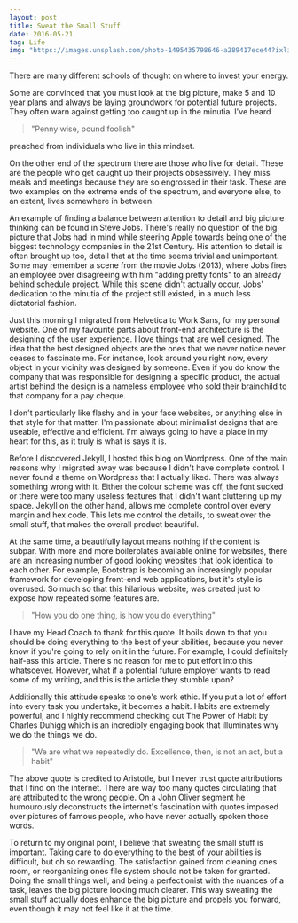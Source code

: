 ```yaml
---
layout: post
title: Sweat the Small Stuff
date: 2016-05-21
tag: Life
img: "https://images.unsplash.com/photo-1495435798646-a289417ece44?ixlib=rb-0.3.5&q=80&fm=jpg&crop=entropy&cs=tinysrgb&w=1080&fit=max&ixid=eyJhcHBfaWQiOjExNzczfQ&s=a819f698ffc8f247d783a146846baefd"
---
```


There are many different schools of thought on where to invest your energy.

Some are convinced that you must look at the big picture, make 5 and 10 year plans and always be laying groundwork for potential future projects. They often warn against getting too caught up in the minutia. I've heard

> "Penny wise, pound foolish"

preached from individuals who live in this mindset.

On the other end of the spectrum there are those who live for detail. These are the people who get caught up their projects obsessively. They miss meals and meetings because they are so engrossed in their task. These are two examples on the extreme ends of the spectrum, and everyone else, to an extent, lives somewhere in between.

An example of finding a balance between attention to detail and big picture thinking can be found in Steve Jobs. There's really no question of the big picture that Jobs had in mind while steering Apple towards being one of the biggest technology companies in the 21st Century. His attention to detail is often brought up too, detail that at the time seems trivial and unimportant. Some may remember a scene from the movie Jobs (2013), where Jobs fires an employee over disagreeing with him "adding pretty fonts" to an already behind schedule project. While this scene didn't actually occur, Jobs' dedication to the minutia of the project still existed, in a much less dictatorial fashion.

Just this morning I migrated from Helvetica to Work Sans, for my personal website. One of my favourite parts about front-end architecture is the designing of the user experience. I love things that are well designed. The idea that the best designed objects are the ones that we never notice never ceases to fascinate me. For instance, look around you right now, every object in your vicinity was designed by someone. Even if you do know the company that was responsible for designing a specific product, the actual artist behind the design is a nameless employee who sold their brainchild to that company for a pay cheque.

I don't particularly like flashy and in your face websites, or anything else in that style for that matter. I'm passionate about minimalist designs that are useable, effective and efficient. I'm always going to have a place in my heart for this, as it truly is what is says it is.

Before I discovered Jekyll, I hosted this blog on Wordpress. One of the main reasons why I migrated away was because I didn't have complete control. I never found a theme on Wordpress that I actually liked. There was always something wrong with it. Either the colour scheme was off, the font sucked or there were too many useless features that I didn't want cluttering up my space. Jekyll on the other hand, allows me complete control over every margin and hex code. This lets me control the details, to sweat over the small stuff, that makes the overall product beautiful.

At the same time, a beautifully layout means nothing if the content is subpar. With more and more boilerplates available online for websites, there are an increasing number of good looking websites that look identical to each other. For example, Bootstrap is becoming an increasingly popular framework for developing front-end web applications, but it's style is overused. So much so that this hilarious website, was created just to expose how repeated some features are.

> "How you do one thing, is how you do everything"

I have my Head Coach to thank for this quote. It boils down to that you should be doing everything to the best of your abilities, because you never know if you're going to rely on it in the future. For example, I could definitely half-ass this article. There's no reason for me to put effort into this whatsoever. However, what if a potential future employer wants to read some of my writing, and this is the article they stumble upon?

Additionally this attitude speaks to one's work ethic. If you put a lot of effort into every task you undertake, it becomes a habit. Habits are extremely powerful, and I highly recommend checking out The Power of Habit by Charles Duhigg which is an incredibly engaging book that illuminates why we do the things we do.

> "We are what we repeatedly do. Excellence, then, is not an act, but a habit"

The above quote is credited to Aristotle, but I never trust quote attributions that I find on the internet. There are way too many quotes circulating that are attributed to the wrong people. On a John Oliver segment he humourously deconstructs the internet's fascination with quotes imposed over pictures of famous people, who have never actually spoken those words.

To return to my original point, I believe that sweating the small stuff is important. Taking care to do everything to the best of your abilities is difficult, but oh so rewarding. The satisfaction gained from cleaning ones room, or reorganizing ones file system should not be taken for granted. Doing the small things well, and being a perfectionist with the nuances of a task, leaves the big picture looking much clearer. This way sweating the small stuff actually does enhance the big picture and propels you forward, even though it may not feel like it at the time.

